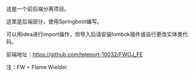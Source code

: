 这是一个前后端分离项目。

这里是后端部分，使用Springboot编写。

可以用idea进行import操作，但导入后请安装lombok插件或自行更改实体类代码。

前端地址：https://github.com/teleport-10032/FWOJ_FE

注：FW = Flame Wielder 
